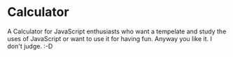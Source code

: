 # Calculator

A Calculator for JavaScript enthusiasts who want a tempelate and study the uses of JavaScript or want to use it for having fun. Anyway you like it. I don't judge. :-D
